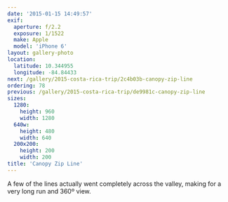 ```yaml
---
date: '2015-01-15 14:49:57'
exif:
  aperture: f/2.2
  exposure: 1/1522
  make: Apple
  model: 'iPhone 6'
layout: gallery-photo
location:
  latitude: 10.344955
  longitude: -84.84433
next: /gallery/2015-costa-rica-trip/2c4b03b-canopy-zip-line
ordering: 78
previous: /gallery/2015-costa-rica-trip/de9981c-canopy-zip-line
sizes:
  1280:
    height: 960
    width: 1280
  640w:
    height: 480
    width: 640
  200x200:
    height: 200
    width: 200
title: 'Canopy Zip Line'
---
```


A few of the lines actually went completely across the valley, making for a very long run and 360º view.
